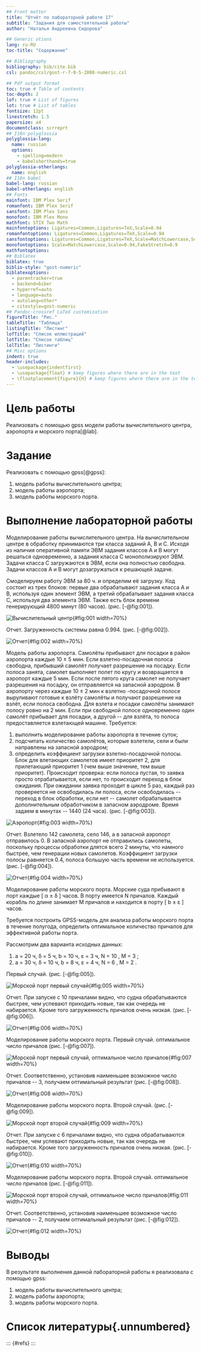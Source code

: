 ```yaml
---
## Front matter
title: "Отчёт по лабораторной работе 17"
subtitle: "Задания для самостоятельной работы"
author: "Наталья Андреевна Сидорова"

## Generic otions
lang: ru-RU
toc-title: "Содержание"

## Bibliography
bibliography: bib/cite.bib
csl: pandoc/csl/gost-r-7-0-5-2008-numeric.csl

## Pdf output format
toc: true # Table of contents
toc-depth: 2
lof: true # List of figures
lot: true # List of tables
fontsize: 12pt
linestretch: 1.5
papersize: a4
documentclass: scrreprt
## I18n polyglossia
polyglossia-lang:
  name: russian
  options:
	- spelling=modern
	- babelshorthands=true
polyglossia-otherlangs:
  name: english
## I18n babel
babel-lang: russian
babel-otherlangs: english
## Fonts
mainfont: IBM Plex Serif
romanfont: IBM Plex Serif
sansfont: IBM Plex Sans
monofont: IBM Plex Mono
mathfont: STIX Two Math
mainfontoptions: Ligatures=Common,Ligatures=TeX,Scale=0.94
romanfontoptions: Ligatures=Common,Ligatures=TeX,Scale=0.94
sansfontoptions: Ligatures=Common,Ligatures=TeX,Scale=MatchLowercase,Scale=0.94
monofontoptions: Scale=MatchLowercase,Scale=0.94,FakeStretch=0.9
mathfontoptions:
## Biblatex
biblatex: true
biblio-style: "gost-numeric"
biblatexoptions:
  - parentracker=true
  - backend=biber
  - hyperref=auto
  - language=auto
  - autolang=other*
  - citestyle=gost-numeric
## Pandoc-crossref LaTeX customization
figureTitle: "Рис."
tableTitle: "Таблица"
listingTitle: "Листинг"
lofTitle: "Список иллюстраций"
lotTitle: "Список таблиц"
lolTitle: "Листинги"
## Misc options
indent: true
header-includes:
  - \usepackage{indentfirst}
  - \usepackage{float} # keep figures where there are in the text
  - \floatplacement{figure}{H} # keep figures where there are in the text
---
```


# Цель работы

Реализовать с помощью gpss модели работы вычислительного центра, аэропорта и морского порта[@lab].

# Задание

Реализовать с помощью gpss[@gpss]:

1. модель работы вычислительного центра;
2. модель работы аэропорта;
3. модель работы морского порта.

# Выполнение лабораторной работы

Моделирование работы вычислительного центра. На вычислительном центре в обработку принимаются три класса заданий А, В и С. Исходя из наличия оперативной памяти ЭВМ задания классов А и В могут решаться одновременно, а задания класса С монополизируют ЭВМ. Задачи класса С загружаются в ЭВМ, если она полностью свободна. Задачи классов А и В могут дозагружаться к решающей задаче.

Смоделируем работу ЭВМ за 80 ч. и определим её загрузку. Код состоит из трех блоков: первые два обрабатывают задания класса A и B, используя один элемент ЭВМ, а третий обрабатывает задания класса C, используя два элемента ЭВМ. Также есть блок времени генерирующий 4800 минут (80 часов). (рис. [-@fig:001]).

![Вычислительный центр](image/1.JPG){#fig:001 width=70%}

Отчет. Загруженность системы равна 0.994. (рис. [-@fig:002]).

![Отчет](image/2.JPG){#fig:002 width=70%}

Модель работы аэропорта. Самолёты прибывают для посадки в район аэропорта каждые 10 ± 5 мин. Если взлетно-посадочная полоса свободна, прибывший самолёт получает разрешение на посадку. Если полоса занята, самолет выполняет полет по кругу и возвращается в аэропорт каждые 5 мин. Если после пятого круга самолет не получает разрешения на посадку, он отправляется на запасной аэродром. В аэропорту через каждые 10 ± 2 мин к взлетно -посадочной полосе выруливают готовые к взлёту самолёты и получают разрешение на взлёт, если полоса свободна. Для взлета и посадки самолёты занимают полосу ровно на 2 мин. Если при свободной полосе одновременно один самолёт прибывает для посадки, а другой -- для взлёта, то полоса предоставляется взлетающей машине.
Требуется:
1. выполнить моделирование работы аэропорта в течение суток;
2. подсчитать количество самолётов, которые взлетели, сели и были направлены на запасной аэродром;
3. определить коэффициент загрузки взлетно-посадочной полосы.
Блок для влетающих самолетов имеет приоритет 2, для прилетающий приоритет 1 (чем выше значение, тем выше приоритет). Происходит проверка: если полоса пустая, то заявка просто отрабатывается, если нет, то происходит переход в блок ожидания. При ожидании заявка проходит в цикле 5 раз, каждый раз проверяется не освободилась ли полоса, если освободилась -- переход в блок обработки, если нет -- самолет обрабатывается дополнительным обработчиком в запасном аэродроме. Время задаем в минутах -- 1440 (24 часа).
 (рис. [-@fig:003]).

![Аэропорт](image/3.JPG){#fig:003 width=70%}

Отчет. Взлетело 142 самолета, село 146, а в запасной аэропорт отправилось 0. В запасной аэропорт не отправились самолеты, поскольку процессы обработки длятся всего 2 минуты, что намного быстрее, чем генерации новых самолетов. Коэффициент загрузки полосы равняется 0.4, полоса большую часть времени не используется. (рис. [-@fig:004]).

![Отчет](image/4.JPG){#fig:004 width=70%}

Моделирование работы морского порта. Морские суда прибывают в порт каждые [ α ± δ ] часов. В порту имеется N причалов. Каждый корабль по длине занимает M причалов и находится в порту [ b ± ε ] часов.

Требуется построить GPSS-модель для анализа работы морского порта в течение полугода, определить оптимальное количество причалов для эффективной работы порта.

Рассмотрим два варианта исходных данных:

1.   a = 20 ч, δ = 5 ч, b = 10 ч, ε = 3 ч, N = 10 , M = 3 ;
2.   a = 30 ч, δ = 10 ч, b = 8 ч, ε = 4 ч, N = 6 , M = 2 .


Первый случай. (рис. [-@fig:005]).

![Морской порт первый случай](image/5.JPG){#fig:005 width=70%}

Отчет. При запуске с 10 причалами видно, что судна обрабатываются быстрее, чем успевают приходить новые, так как очередь не набирается. Кроме того загруженность причалов очень низкая.  (рис. [-@fig:006]).

![Отчет](image/6.JPG){#fig:006 width=70%}

Моделирование работы морского порта. Первый случай. оптимальное число причалов (рис. [-@fig:007]).

![Морской порт первый случай, оптимальное число причалов](image/7.JPG){#fig:007 width=70%}


Отчет. Соответственно, установив наименьшее возможное число причалов -- 3, получаем оптимальный результат (рис. [-@fig:008]).

![Отчет](image/8.JPG){#fig:008 width=70%}

Моделирование работы морского порта. Второй случай. (рис. [-@fig:009]).

![Морской порт второй случай](image/9.JPG){#fig:009 width=70%}

Отчет. При запуске с 6 причалами видно, что судна обрабатываются быстрее, чем успевают приходить новые, так как очередь не набирается. Кроме того загруженность причалов очень низкая.  (рис. [-@fig:010]).

![Отчет](image/10.JPG){#fig:010 width=70%}

Моделирование работы морского порта. Второй случай. оптимальное число причалов (рис. [-@fig:011]).

![Морской порт второй случай, оптимальное число причалов](image/11.JPG){#fig:011 width=70%}

Отчет. Соответственно, установив наименьшее возможное число причалов -- 2, получаем оптимальный результат (рис. [-@fig:012]).

![Отчет](image/12.JPG){#fig:012 width=70%}



# Выводы

В результате выполнения данной лабораторной работы я реализовала с помощью gpss:

1. модель работы вычислительного центра;
2. модель работы аэропорта;
3. модель работы морского порта.


# Список литературы{.unnumbered}

::: {#refs}
:::
